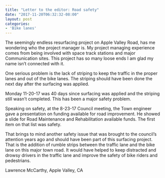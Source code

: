 ```yaml
---
title: "Letter to the editor: Road safety"
date: "2017-11-20T06:32:32-08:00"
layout: post
categories:
- 'Bike lanes'
---
```


The seemingly endless resurfacing project on Apple Valley Road, has me wondering who the project manager is. My project managing experience comes from being involved with space track stations and major Communication sites. This project has so many loose ends I am glad my name isn’t connected with it.

One serious problem is the lack of striping to keep the traffic in the proper lanes and out of the bike lanes. The striping should have been done the next day after the surfacing was applied.

Monday 11-20-17 was 40 days since surfacing was applied and the striping still wasn’t completed. This has been a major safety problem.

Speaking on safety, at the 8-23-17 Council meeting, the Town engineer gave a presentation on funding available for road improvement. He showed a slide for Road Maintenance and Rehabilitation available funds. The first item on that list was safety.

That brings to mind another safety issue that was brought to the council’s attention years ago and should have been part of this surfacing project. That is the addition of rumble strips between the traffic lane and the bike lane on this major town road. It would have helped to keep distracted and drowsy drivers in the traffic lane and improve the safety of bike riders and pedestrians.

Lawrence McCarthy, Apple Valley, CA